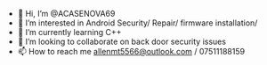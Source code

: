 - 👋 Hi, I’m @ACASENOVA69
- 👀 I’m interested in Android Security/ Repair/ firmware installation/
- 🌱 I’m currently learning C++
- 💞️ I’m looking to collaborate on back door security issues
- 📫 How to reach me allenmt5566@outlook.com / 07511188159

<!---
ACASENOVA69/ACASENOVA69 is a ✨ special ✨ repository because its `README.md` (this file) appears on your GitHub profile.
You can click the Preview link to take a look at your changes.
--->
